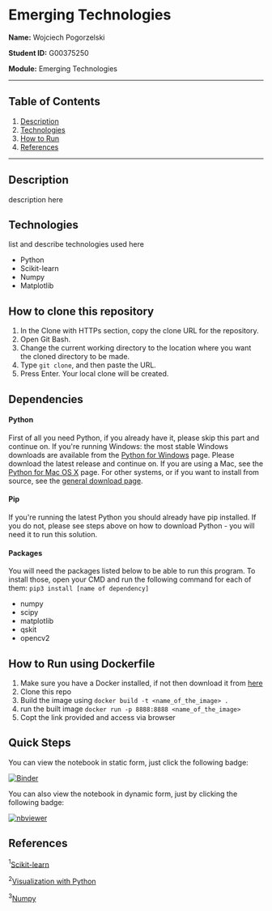 # Emerging Technologies

**Name:** Wojciech Pogorzelski 

**Student ID:** G00375250

**Module:** Emerging Technologies

___

## Table of Contents  
1. [Description](#description)  
2. [Technologies](#technologies)
3. [How to Run](#howto)  
4. [References](#references)
---
   

## Description
<a name="description"/>

description here




## Technologies
<a name="technologies"/>

list and describe technologies used here

* Python
* Scikit-learn
* Numpy
* Matplotlib

## How to clone this repository
1. In the Clone with HTTPs section, copy the clone URL for the repository.
2. Open Git Bash.
3. Change the current working directory to the location where you want the cloned directory to be made.
4. Type `git clone`, and then paste the URL.
5. Press Enter. Your local clone will be created.

## Dependencies
#### Python
First of all you need Python, if you already have it, please skip this part and continue on.
If you're running Windows: the most stable Windows downloads are available from the [Python for Windows](https://www.python.org/downloads/windows/) page. Please download the latest release and continue on.
If you are using a Mac, see the [Python for Mac OS X](https://www.python.org/downloads/mac-osx/) page.
For other systems, or if you want to install from source, see the [general download page](https://www.python.org/downloads/).

#### Pip
If you're running the latest Python you should already have pip installed. If you do not, please see steps above on how to download Python - you will need it to run this solution.

#### Packages
You will need the packages listed below to be able to run this program. To install those, open your CMD and run the following command for each of them: `pip3 install [name of dependency]`
* numpy
* scipy
* matplotlib
* qskit
* opencv2




## How to Run using Dockerfile
<a name="howto"/>

1. Make sure you have a Docker installed, if not then download it from [here](https://docs.docker.com/desktop/windows/install/)
2. Clone this repo
3. Build the image using `docker build -t <name_of_the_image> .`
4. run the built image `docker run -p 8888:8888 <name_of_the_image>`
5. Copt the link provided and access via browser




## Quick Steps
<a name="quicksteps"/>

You can view the notebook in static form, just click the following badge:

[![Binder](https://mybinder.org/badge_logo.svg)](https://mybinder.org/v2/gh/wojtekpogo/emerging-technologies/HEAD)

You can also view the notebook in dynamic form, just by clicking the following badge:

[![nbviewer](https://raw.githubusercontent.com/jupyter/design/master/logos/Badges/nbviewer_badge.svg)](https://nbviewer.org/github/wojtekpogo/emerging-technologies/tree/main/)




## References
<a name="references"/>

<sup>1</sup>[Scikit-learn](https://scikit-learn.org/stable/)

<sup>2</sup>[Visualization with Python](https://matplotlib.org/)

<sup>3</sup>[Numpy](https://numpy.org/doc/stable/)





